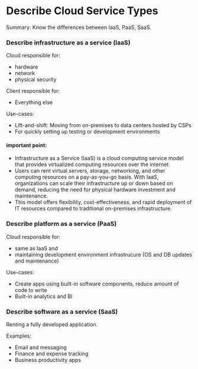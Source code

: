 # Describe Cloud Service Types  

Summary: Know the differences between IaaS, PaaS, SaaS.  

### Describe infrastructure as a service (IaaS)
Cloud responsible for:
- hardware
- network
- physical security

Client responsible for:
- Everything else

Use-cases:
- Lift-and-shift: Moving from on-premises to data centers hosted by CSPs
- For quickly setting up testing or development environments

#### important point:
* Infrastructure as a Service (IaaS) is a cloud computing service model that provides virtualized computing resources over the internet. 
* Users can rent virtual servers, storage, networking, and other computing resources on a pay-as-you-go basis. With IaaS, organizations can scale their infrastructure up or down based on demand, reducing the need for physical hardware investment and maintenance. 
* This model offers flexibility, cost-effectiveness, and rapid deployment of IT resources compared to traditional on-premises infrastructure.
  
### Describe platform as a service (PaaS)
Cloud responsible for:
- same as IaaS and
- maintaining development environment infrastrucure (OS and DB updates and maintenance)

Use-cases:
- Create apps using built-in software components, reduce amount of code to write
- Built-in analytics and BI

### Describe software as a service (SaaS)
Renting a fully developed application.

Examples:
- Email and messaging
- Finance and expense tracking
- Business productivity apps
